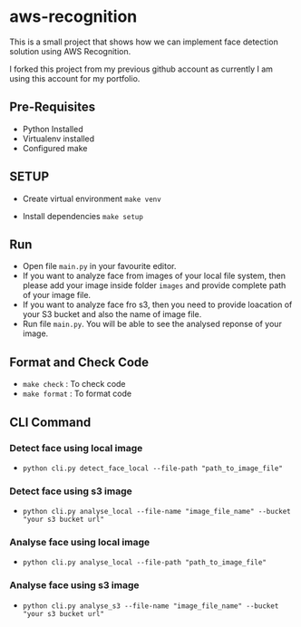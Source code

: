 # aws-recognition
This is a small project that shows how we can implement face detection solution using AWS Recognition. 

I forked this project from my previous github account as currently I am using this account for my portfolio.

## Pre-Requisites
- Python Installed
- Virtualenv installed
- Configured make

## SETUP

- Create virtual environment
`make venv`

- Install dependencies
`make setup`

## Run 
- Open file `main.py` in your favourite editor.
- If you want to analyze face from images of your local file system, then please add your image inside folder `images` and provide complete path of your image file.
- If you want to analyze face fro s3, then you need to provide loacation of your S3 bucket and also the name of image file.
- Run file `main.py`. You will be able to see the analysed reponse of your image.

## Format and Check Code
- `make check` : To check code
- `make format` : To format code

## CLI Command

### Detect face using local image
- `python cli.py detect_face_local --file-path "path_to_image_file" `

### Detect face using s3 image
- `python cli.py analyse_local --file-name "image_file_name" --bucket "your s3 bucket url"`

### Analyse face using local image
- `python cli.py analyse_local --file-path "path_to_image_file" `

### Analyse face using s3 image
- `python cli.py analyse_s3 --file-name "image_file_name" --bucket "your s3 bucket url"`
